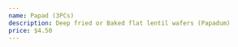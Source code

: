 ```yaml
---
name: Papad (3PCs)
description: Deep fried or Baked flat lentil wafers (Papadum)
price: $4.50
---
```

